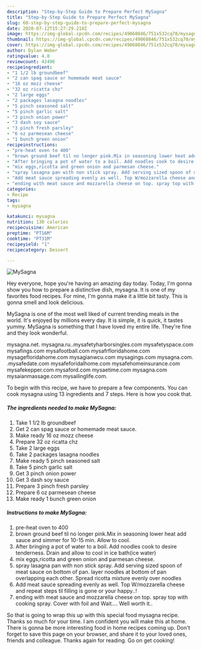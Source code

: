 ```yaml
---
description: "Step-by-Step Guide to Prepare Perfect MySagna"
title: "Step-by-Step Guide to Prepare Perfect MySagna"
slug: 60-step-by-step-guide-to-prepare-perfect-mysagna
date: 2020-07-12T15:27:29.218Z
image: https://img-global.cpcdn.com/recipes/49068846/751x532cq70/mysagna-recipe-main-photo.jpg
thumbnail: https://img-global.cpcdn.com/recipes/49068846/751x532cq70/mysagna-recipe-main-photo.jpg
cover: https://img-global.cpcdn.com/recipes/49068846/751x532cq70/mysagna-recipe-main-photo.jpg
author: Dylan Weber
ratingvalue: 4.8
reviewcount: 42496
recipeingredient:
- "1 1/2 lb groundbeef"
- "2 can spag sauce or homemade meat sauce"
- "16 oz mozz cheese"
- "32 oz ricatta chz"
- "2 large eggs"
- "2 packages lasagna noodles"
- "5 pinch seasoned salt"
- "5 pinch garlic salt"
- "3 pinch onion power"
- "3 dash soy sauce"
- "3 pinch fresh parsley"
- "6 oz parmesean cheese"
- "1 bunch green onion"
recipeinstructions:
- "pre-heat oven to 400"
- "brown ground beef til no longer pink.Mix in seasoning lower heat add sauce  and simmer for 10-15 min. Allow to cool."
- "After bringing a pot of water to a boil. Add noodles cook to desire tenderness. Drain and allow to cool in ice bath(ice water)"
- "mix eggs,ricotta and green onion and parmesan cheese."
- "spray lasagna pan with non stick spray. Add serving sized spoon of meat sauce on bottom of pan. layer noodles at bottom of pan overlapping each other. Spread ricotta mixture evenly over noodles"
- "Add meat sauce spreading evenly as well. Top W/mozzarella cheese and repeat steps til filling is gone or your happy..!"
- "ending with meat sauce and mozzarella cheese on top. spray top with cooking spray. Cover with foil and Wait.... Well worth it.."
categories:
- Recipe
tags:
- mysagna

katakunci: mysagna 
nutrition: 130 calories
recipecuisine: American
preptime: "PT16M"
cooktime: "PT31M"
recipeyield: "1"
recipecategory: Dessert

---
```



![MySagna](https://img-global.cpcdn.com/recipes/49068846/751x532cq70/mysagna-recipe-main-photo.jpg)

Hey everyone, hope you're having an amazing day today. Today, I'm gonna show you how to prepare a distinctive dish, mysagna. It is one of my favorites food recipes. For mine, I'm gonna make it a little bit tasty. This is gonna smell and look delicious.

MySagna is one of the most well liked of current trending meals in the world. It's enjoyed by millions every day. It is simple, it is quick, it tastes yummy. MySagna is something that I have loved my entire life. They're fine and they look wonderful.

mysagna.net. mysagna.ru..mysafetyharborsingles.com mysafetyspace.com mysafings.com mysafootball.com mysafrfloridahome.com mysagefloridahome.com mysagianwcu.com mysagings.com mysagna.com. .mysafedate.com mysafeforidalhome.com mysafehomeinsurance.com mysafekepper.com mysaford.com mysaetime.com mysagna.com mysaianmassage.com mysailinglife.com.


To begin with this recipe, we have to prepare a few components. You can cook mysagna using 13 ingredients and 7 steps. Here is how you cook that.

<!--inarticleads1-->

##### The ingredients needed to make MySagna:

1. Take 1 1/2 lb groundbeef
1. Get 2 can spag sauce or homemade meat sauce.
1. Make ready 16 oz mozz cheese
1. Prepare 32 oz ricatta chz
1. Take 2 large eggs
1. Take 2 packages lasagna noodles
1. Make ready 5 pinch seasoned salt
1. Take 5 pinch garlic salt
1. Get 3 pinch onion power
1. Get 3 dash soy sauce
1. Prepare 3 pinch fresh parsley
1. Prepare 6 oz parmesean cheese
1. Make ready 1 bunch green onion




<!--inarticleads2-->

##### Instructions to make MySagna:

1. pre-heat oven to 400
1. brown ground beef til no longer pink.Mix in seasoning lower heat add sauce  and simmer for 10-15 min. Allow to cool.
1. After bringing a pot of water to a boil. Add noodles cook to desire tenderness. Drain and allow to cool in ice bath(ice water)
1. mix eggs,ricotta and green onion and parmesan cheese.
1. spray lasagna pan with non stick spray. Add serving sized spoon of meat sauce on bottom of pan. layer noodles at bottom of pan overlapping each other. Spread ricotta mixture evenly over noodles
1. Add meat sauce spreading evenly as well. Top W/mozzarella cheese and repeat steps til filling is gone or your happy..!
1. ending with meat sauce and mozzarella cheese on top. spray top with cooking spray. Cover with foil and Wait.... Well worth it..




So that is going to wrap this up with this special food mysagna recipe. Thanks so much for your time. I am confident you will make this at home. There is gonna be more interesting food in home recipes coming up. Don't forget to save this page on your browser, and share it to your loved ones, friends and colleague. Thanks again for reading. Go on get cooking!
